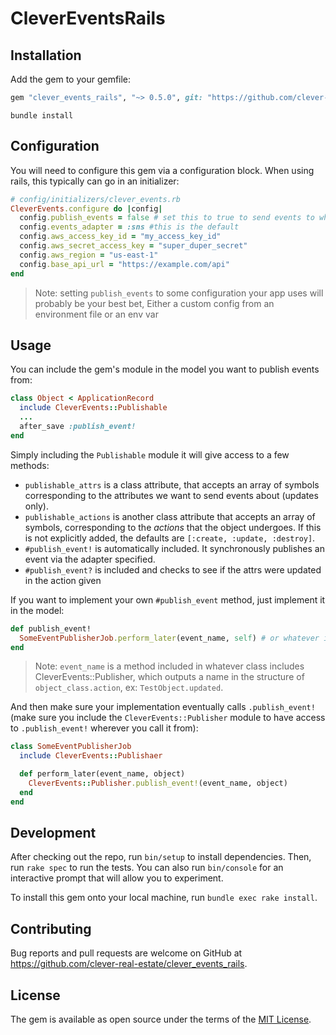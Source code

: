 # CleverEventsRails

## Installation

Add the gem to your gemfile:

```ruby
gem "clever_events_rails", "~> 0.5.0", git: "https://github.com/clever-real-estate/clever-events-rails"
```

```
bundle install
```

## Configuration

You will need to configure this gem via a configuration block. When using rails, this typically can go in an initializer:

```ruby
# config/initializers/clever_events.rb
CleverEvents.configure do |config|
  config.publish_events = false # set this to true to send events to whatever adapter
  config.events_adapter = :sns #this is the default
  config.aws_access_key_id = "my_access_key_id"
  config.aws_secret_access_key = "super_duper_secret"
  config.aws_region = "us-east-1"
  config.base_api_url = "https://example.com/api"
end
```

> Note: setting `publish_events` to some configuration your app uses will probably be your best bet, Either a custom config from an environment file or an env var

## Usage

You can include the gem's module in the model you want to publish events from:

```ruby
class Object < ApplicationRecord
  include CleverEvents::Publishable
  ...
  after_save :publish_event!
end
```

Simply including the `Publishable` module it will give access to a few methods:

- `publishable_attrs` is a class attribute, that accepts an array of symbols corresponding to the attributes we want to send events about (updates only).
- `publishable_actions` is another class attribute that accepts an array of symbols, corresponding to the _actions_ that the object undergoes. If this is not explicitly added, the defaults are `[:create, :update, :destroy]`.
- `#publish_event!` is automatically included. It synchronously publishes an event via the adapter specified.
- `#publish_event?` is included and checks to see if the attrs were updated in the action given

If you want to implement your own `#publish_event` method, just implement it in the model:

```ruby
def publish_event!
  SomeEventPublisherJob.perform_later(event_name, self) # or whatever implementation you want
end
```

> Note: `event_name` is a method included in whatever class includes CleverEvents::Publisher, which outputs a name in the structure of `object_class.action`, ex: `TestObject.updated`.

And then make sure your implementation eventually calls `.publish_event!` (make sure you include the `CleverEvents::Publisher` module to have access to `.publish_event!` wherever you call it from):

```ruby
class SomeEventPublisherJob
  include CleverEvents::Publishaer

  def perform_later(event_name, object)
    CleverEvents::Publisher.publish_event!(event_name, object)
  end
end
```

## Development

After checking out the repo, run `bin/setup` to install dependencies. Then, run `rake spec` to run the tests. You can also run `bin/console` for an interactive prompt that will allow you to experiment.

To install this gem onto your local machine, run `bundle exec rake install`.

## Contributing

Bug reports and pull requests are welcome on GitHub at https://github.com/clever-real-estate/clever_events_rails.

## License

The gem is available as open source under the terms of the [MIT License](https://opensource.org/licenses/MIT).
